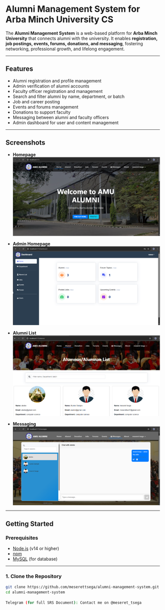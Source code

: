 # Alumni Management System for Arba Minch University CS

The **Alumni Management System** is a web-based platform for **Arba Minch University** that connects alumni with the university. It enables **registration, job postings, events, forums, donations, and messaging**, fostering networking, professional growth, and lifelong engagement.

---

## Features

- Alumni registration and profile management  
- Admin verification of alumni accounts  
- Faculty officer registration and management  
- Search and filter alumni by name, department, or batch  
- Job and career posting  
- Events and forums management  
- Donations to support faculty  
- Messaging between alumni and faculty officers  
- Admin dashboard for user and content management  

---

## Screenshots  

- **Homepage**  
  ![Homepage](./screenshots/homepage.PNG)

- **Admin Homepage**  
  ![Admin Homepage](./screenshots/Admin-homepage.PNG)
  
- **Alumni List**  
  ![Alumni List](./screenshots/Alumni-list.PNG)

- **Messaging**  
  ![Messaging](./screenshots/message.PNG)

---

## Getting Started  

### Prerequisites

- [Node.js](https://nodejs.org/) (v14 or higher)  
- [npm](https://www.npmjs.com/)  
- [MySQL](https://www.mysql.com/) (for database)  

---

### 1. Clone the Repository  

```sh
git clone https://github.com/meserettsega/alumni-management-system.git
cd alumni-management-system

Telegram (for full SRS Document): Contact me on @meseret_tsega


